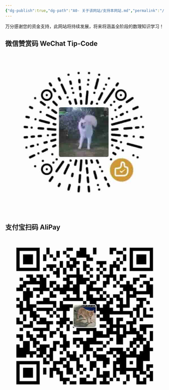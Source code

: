 ```yaml
---
{"dg-publish":true,"dg-path":"A0- 关于该网站/支持本网站.md","permalink":"/A0- 关于该网站/支持本网站/","dgPassFrontmatter":true,"noteIcon":"","created":"2024-07-07T14:58:06.085+08:00","updated":"2025-08-03T10:59:30.516+08:00"}
---
```


万分感谢您的资金支持，此网站将持续发展，将来将涵盖全阶段的数理知识学习！

## 微信赞赏码 WeChat Tip-Code
![Functional files/Photo Resources/freecompress-Tip Code 1.jpg|300](../img/user/Functional%20files/Photo%20Resources/freecompress-Tip%20Code%201.jpg)

## 支付宝扫码 AliPay

![Functional files/Photo Resources/freecompress-AliPay.jpg|300](../img/user/Functional%20files/Photo%20Resources/freecompress-AliPay.jpg)